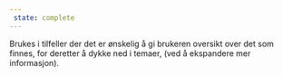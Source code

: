 ```yaml
---
 state: complete
---
```

Brukes i tilfeller der det er ønskelig å gi brukeren oversikt over det som finnes, for deretter å dykke ned i temaer, (ved å ekspandere mer informasjon).
